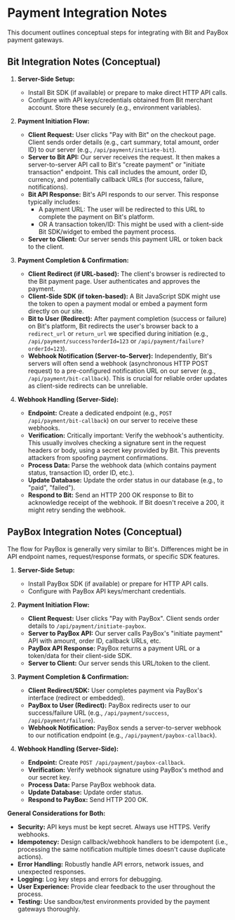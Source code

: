 # Payment Integration Notes

This document outlines conceptual steps for integrating with Bit and PayBox payment gateways.

## Bit Integration Notes (Conceptual)

1.  **Server-Side Setup:**
    *   Install Bit SDK (if available) or prepare to make direct HTTP API calls.
    *   Configure with API keys/credentials obtained from Bit merchant account. Store these securely (e.g., environment variables).

2.  **Payment Initiation Flow:**
    *   **Client Request:** User clicks "Pay with Bit" on the checkout page. Client sends order details (e.g., cart summary, total amount, order ID) to our server (e.g., `/api/payment/initiate-bit`).
    *   **Server to Bit API:** Our server receives the request. It then makes a server-to-server API call to Bit's "create payment" or "initiate transaction" endpoint. This call includes the amount, order ID, currency, and potentially callback URLs (for success, failure, notifications).
    *   **Bit API Response:** Bit's API responds to our server. This response typically includes:
        *   A payment URL: The user will be redirected to this URL to complete the payment on Bit's platform.
        *   OR A transaction token/ID: This might be used with a client-side Bit SDK/widget to embed the payment process.
    *   **Server to Client:** Our server sends this payment URL or token back to the client.

3.  **Payment Completion & Confirmation:**
    *   **Client Redirect (if URL-based):** The client's browser is redirected to the Bit payment page. User authenticates and approves the payment.
    *   **Client-Side SDK (if token-based):** A Bit JavaScript SDK might use the token to open a payment modal or embed a payment form directly on our site.
    *   **Bit to User (Redirect):** After payment completion (success or failure) on Bit's platform, Bit redirects the user's browser back to a `redirect_url` or `return_url` we specified during initiation (e.g., `/api/payment/success?orderId=123` or `/api/payment/failure?orderId=123`).
    *   **Webhook Notification (Server-to-Server):** Independently, Bit's servers will often send a webhook (asynchronous HTTP POST request) to a pre-configured notification URL on our server (e.g., `/api/payment/bit-callback`). This is crucial for reliable order updates as client-side redirects can be unreliable.

4.  **Webhook Handling (Server-Side):**
    *   **Endpoint:** Create a dedicated endpoint (e.g., `POST /api/payment/bit-callback`) on our server to receive these webhooks.
    *   **Verification:** Critically important: Verify the webhook's authenticity. This usually involves checking a signature sent in the request headers or body, using a secret key provided by Bit. This prevents attackers from spoofing payment confirmations.
    *   **Process Data:** Parse the webhook data (which contains payment status, transaction ID, order ID, etc.).
    *   **Update Database:** Update the order status in our database (e.g., to "paid", "failed").
    *   **Respond to Bit:** Send an HTTP 200 OK response to Bit to acknowledge receipt of the webhook. If Bit doesn't receive a 200, it might retry sending the webhook.

## PayBox Integration Notes (Conceptual)

The flow for PayBox is generally very similar to Bit's. Differences might be in API endpoint names, request/response formats, or specific SDK features.

1.  **Server-Side Setup:**
    *   Install PayBox SDK (if available) or prepare for HTTP API calls.
    *   Configure with PayBox API keys/merchant credentials.

2.  **Payment Initiation Flow:**
    *   **Client Request:** User clicks "Pay with PayBox". Client sends order details to `/api/payment/initiate-paybox`.
    *   **Server to PayBox API:** Our server calls PayBox's "initiate payment" API with amount, order ID, callback URLs, etc.
    *   **PayBox API Response:** PayBox returns a payment URL or a token/data for their client-side SDK.
    *   **Server to Client:** Our server sends this URL/token to the client.

3.  **Payment Completion & Confirmation:**
    *   **Client Redirect/SDK:** User completes payment via PayBox's interface (redirect or embedded).
    *   **PayBox to User (Redirect):** PayBox redirects user to our success/failure URL (e.g., `/api/payment/success`, `/api/payment/failure`).
    *   **Webhook Notification:** PayBox sends a server-to-server webhook to our notification endpoint (e.g., `/api/payment/paybox-callback`).

4.  **Webhook Handling (Server-Side):**
    *   **Endpoint:** Create `POST /api/payment/paybox-callback`.
    *   **Verification:** Verify webhook signature using PayBox's method and our secret key.
    *   **Process Data:** Parse PayBox webhook data.
    *   **Update Database:** Update order status.
    *   **Respond to PayBox:** Send HTTP 200 OK.

**General Considerations for Both:**
*   **Security:** API keys must be kept secret. Always use HTTPS. Verify webhooks.
*   **Idempotency:** Design callback/webhook handlers to be idempotent (i.e., processing the same notification multiple times doesn't cause duplicate actions).
*   **Error Handling:** Robustly handle API errors, network issues, and unexpected responses.
*   **Logging:** Log key steps and errors for debugging.
*   **User Experience:** Provide clear feedback to the user throughout the process.
*   **Testing:** Use sandbox/test environments provided by the payment gateways thoroughly.
